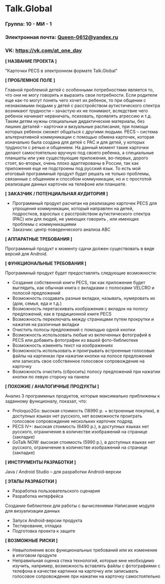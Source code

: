 # Talk.Global

### Группа: 10 - МИ - 1
### Электронная почта: Queen-0612@yandex.ru
### VK: https://vk.com/at_one_day



**[ НАЗВАНИЕ ПРОЕКТА ]** 

"Карточки PECS в электронном формате Talk.Global"

**[ ПРОБЛЕМНОЕ ПОЛЕ ]**

Главной проблемой детей с особенными потребностями является то, что они не могу говорить и выразить свои потребности. Если родители еще как-то могут понять чего хочет их ребенок, то при общении с незнакомыми людьми у детей с расстройством аутистического спектра возникают трудности – зачастую их не понимают, вследствие чего ребенок начинает нервничать, психовать, проявлять агрессию и т.д. Таким детям нужны специальные дидактические материалы, без лишних деталей – карточки и визуальные расписания, при помощи которых ребенок сможет общаться с другими людьми. PECS – система альтернативной коммуникации с помощью обмена карточек, которая изначально была создана для детей с РАС и для детей, у которых трудности с речью и общением. На данный момент такие карточки делают самостоятельно вручную под своего ребенка, а специальные планшеты или уже существующие приложения, во-первых, дорого стоят, во-вторых, очень плохо адаптированы в России, так как приложения еще не подстроены под русский язык. То есть мой итоговый программный продукт будет решать не только проблемы, связанные с общением и способом коммуникации, но и с простотой реализации данных карточек на телефоне или планшете.


**[ ЗАКАЗЧИК / ПОТЕНЦИАЛЬНАЯ АУДИТОРИЯ ]**

* Программный продукт расчитан на реализацию карточек PECS для упрощения коммуникации, который направлен на детей, подростков, взрослых с расстройством аутистического спектра (РАС) или для людей, не умеющих говорить , или имеющих проблемы с коммуникациями
* Заказчик: центр поведенческого анализа ABC

**[ АППАРАТНЫЕ ТРЕБОВАНИЯ ]**

Программный продукт к моменту сдачи должен существовать в виде версий для Android.

**[ ФУНКЦИОНАЛЬНЫЕ ТРЕБОВАНИЯ ]**

Программный продукт будет предоставлять следующие возможности:

* Создание собственной книги PECS, так как приложение будет выглядить, как обычная книга с вкладками с полосками VELCRO и полосой предложений
* Возможность создавать разные вкладки, называть, нумеровать их (дом, семья, еда и т.д.)
* Возможность перетаскивать изображения с вкладок на полосу предложений, как в традиционной книге PECS
* Возможность переключать между страницами путем прокрутки и нажатия на различные вкладки
* Очистить полосы предложений с помощью одной кнопки
* Возможность использовать любые из включенных фотографий в PECS или добавить фотографии из вашей фото-библиотеке 
* Возможность изменять текст на изображениях
* Возможность использовать и проигрывать встроенные голосовые файлы на картинках при нажатии кнопки на полосе предложений или записать свое собственное голосовое сопровождение на карточку
* Возможность очистить (сбросить) полосу предложений при нажатии кнопки по левую сторону на панели 


**[ ПОХОЖИЕ / АНАЛОГИЧНЫЕ ПРОДУКТЫ ]**

Анализ 3 программных продуктов, которые максимально приближены к заданному функционалу, показал, что:

* Proloquo2Go: высокая стоимость (18990 р. + встроенные покупки), в доступных языках нет русского, нет возможности проиграть голосовое сопровождение нескольких карточек подряд
* PECS IV+: высокая стоимость (6490 р.), в доступных языках нет русского, ограничение в количестве изображений на странице (закладке)
* GoTalk NOW: высокая стоимость (5990 р.), в доступных языках нет русского, ограничение в количестве изображений на странице (закладке) 

**[ ИНСТРУМЕНТЫ РАЗРАБОТКИ ]**

Java / Android Studio – для разработки Android-версии

**[ ЭТАПЫ РАЗРАБОТКИ ]**

* Разработка пользовательского сценария
* Разработка интерфейса

Создание библиотеки для работы с вычислениями
Написание модуля для визуализации данных

* Запуск Android-версии продукта
* Тестирование, отладка
* Подготовка проекта к защите

**[ ВОЗМОЖНЫЕ РИСКИ ]**

* Невыполнение всех функциональных требований или их изменение в итоговом продукте
* Неправильная оценка стека технологий, которые мне необходимо изучить, например, возможность вставлять файлы с фотографиями с телефона в качестве картинки на карточку или записывать голосовое сопровождение при нажатии на карточку самостоятельно


